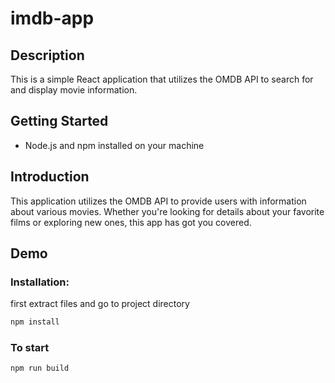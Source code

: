 # imdb-app

## Description
This is a simple React application that utilizes the OMDB API to search for and display movie information.
## Getting Started
- Node.js and npm installed on your machine

## Introduction
This application utilizes the OMDB API to provide users with information about various movies. Whether you're looking for details about your favorite films or exploring new ones, this app has got you covered.


## Demo


### Installation:
first extract files and go to project directory
```bash
npm install
```

### To start 
```
npm run build
```


